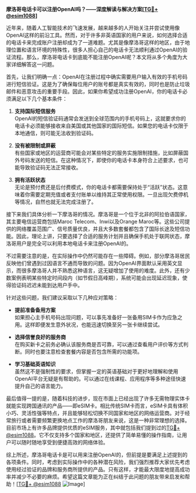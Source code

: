 **摩洛哥电话卡可以注册OpenAI吗？——深度解读与解决方案[[TG💪+ @esim1088](https://t.me/s/esim1088)]**

近年来，随着人工智能技术的飞速发展，越来越多的人开始关注并尝试使用像OpenAI这样的前沿工具。然而，对于许多非英语国家的用户来说，如何选择合适的电话卡来完成账户注册却成为了一道难题。尤其是像摩洛哥这样的地区，由于地理位置和语言环境的特殊性，很多人担心自己的电话卡无法顺利通过OpenAI的验证流程。那么，摩洛哥电话卡到底能不能注册OpenAI呢？本文将从多个角度为大家详细解答这一问题。

首先，让我们明确一点：OpenAI在注册过程中确实需要用户输入有效的手机号码进行短信验证。这是为了确保每位用户的账号都是真实有效的，同时也是防止垃圾邮件和恶意攻击的重要手段。因此，如果你希望成功注册OpenAI，你的电话卡必须满足以下几个基本条件：

1. **支持国际短信服务**  
   OpenAI的短信验证码通常会发送到全球范围内的手机号码上，这就要求你的电话卡必须能够接收来自美国或其他国家的国际短信。如果您的电话卡仅限于本地通信，则可能无法收到验证码。

2. **没有被限制或屏蔽**  
   有些国家或地区的运营商可能会对某些特定的服务实施限制措施，比如屏蔽国外号码发送的短信。在这种情况下，即使你的电话卡本身符合上述要求，也可能导致验证码无法正常接收。

3. **拥有活跃状态**  
   无论是预付费还是后付费模式，你的电话卡都需要保持处于“活跃”状态。这意味着你需要定期充值或者支付账单以维持其正常使用权限。一旦出现欠费停机等情况，自然也就无法完成注册了。

接下来我们具体分析一下摩洛哥的情况。摩洛哥是一个位于北非的阿拉伯语国家，其主要电信运营商包括Maroc Telecom、Inwi以及Orange Maroc等。这些公司提供的网络覆盖范围广、信号质量优良，并且大多数套餐都包含了国际长途及短信功能。因此，理论上讲，只要选择了合适的服务计划并且确保手机处于联网状态，摩洛哥用户是完全可以利用本地电话卡来注册OpenAI的。

不过需要注意的是，在实际操作中仍然可能存在一些障碍。例如，部分摩洛哥居民反映他们曾遇到过因语言不通而导致的问题。因为OpenAI界面默认采用英文显示，而很多摩洛哥人并不熟悉这种语言，这无疑增加了使用的难度。此外，还有少数案例表明某些特定时间段内（如节假日高峰期），系统可能会出现延迟现象，使得验证码迟迟未能到达用户手中。

针对这些问题，我们建议采取以下几种应对策略：

- **提前准备备用方案**  
   如果担心主手机号码出现问题，可以事先准备好一张备用SIM卡作为应急之用。这样即便发生意外状况，也能迅速切换至另一张卡继续尝试。

- **选择信誉良好的服务商**  
   在购买新卡之前务必确认该服务商是否可靠，可以通过查看用户评价等方式判断。同时也要注意检查套餐内容是否包含所需的功能项。

- **学习基础英语知识**  
   虽然这不是强制性的要求，但掌握一定的英语基础对于更好地理解和使用OpenAI平台无疑是有帮助的。可以通过在线课程、应用程序等多种途径快速提升自己的语言能力。

最后值得一提的是，随着科技的进步，现在市面上已经出现了许多无需物理实体卡就能实现跨国通讯的产品——即eSIM卡。相比传统SIM卡而言，eSIM卡具有体积小巧、灵活性强等特点，并且能够轻松切换不同国家和地区的网络运营商。对于经常旅行或者需要频繁更换地点工作的摩洛哥朋友来说，这是一种非常理想的选择。目前市场上有许多品牌提供优质的eSIM服务，其中就包括我们提到过的[TG💪+ @esim1088](https://t.me/s/esim1088)。它不仅支持多个国家和地区，还提供了简单易懂的操作指南，让用户可以随时随地享受到便捷高效的网络体验。

综上所述，摩洛哥电话卡是可以用来注册OpenAI的，但前提是要满足上述提到的各项条件。同时，考虑到实际操作中的各种潜在风险，我们强烈推荐大家优先考虑使用经过验证的品牌和服务商所提供的产品。只有这样，才能最大限度地提高成功率并减少不必要的麻烦。希望这篇文章能为正在纠结于此问题的朋友带来启发和帮助！[[TG💪+ @esim1088](https://t.me/s/esim1088) ![Image](https://i.postimg.cc/4NQfJmqS/Snipaste-2025-05-13-00-14-12.png)]